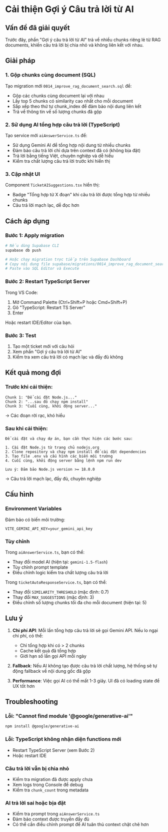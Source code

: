 # Cải thiện Gợi ý Câu trả lời từ AI

## Vấn đề đã giải quyết

Trước đây, phần "Gợi ý câu trả lời từ AI" trả về nhiều chunks riêng lẻ từ RAG documents, khiến câu trả lời bị chia nhỏ và không liên kết với nhau.

## Giải pháp

### 1. Gộp chunks cùng document (SQL)

Tạo migration mới `0014_improve_rag_document_search.sql` để:

- Gộp các chunks cùng document lại với nhau
- Lấy top 5 chunks có similarity cao nhất cho mỗi document
- Sắp xếp theo thứ tự chunk_index để đảm bảo nội dung liên kết
- Trả về thông tin về số lượng chunks đã gộp

### 2. Sử dụng AI tổng hợp câu trả lời (TypeScript)

Tạo service mới `aiAnswerService.ts` để:

- Sử dụng Gemini AI để tổng hợp nội dung từ nhiều chunks
- Đảm bảo câu trả lời chỉ dựa trên context đã có (không bịa đặt)
- Trả lời bằng tiếng Việt, chuyên nghiệp và dễ hiểu
- Kiểm tra chất lượng câu trả lời trước khi hiển thị

### 3. Cập nhật UI

Component `TicketAISuggestions.tsx` hiển thị:

- Badge "Tổng hợp từ X đoạn" khi câu trả lời được tổng hợp từ nhiều chunks
- Câu trả lời mạch lạc, dễ đọc hơn

## Cách áp dụng

### Bước 1: Apply migration

```bash
# Nếu dùng Supabase CLI
supabase db push

# Hoặc chạy migration trực tiếp trên Supabase Dashboard
# Copy nội dung file supabase/migrations/0014_improve_rag_document_search.sql
# Paste vào SQL Editor và Execute
```

### Bước 2: Restart TypeScript Server

Trong VS Code:

1. Mở Command Palette (Ctrl+Shift+P hoặc Cmd+Shift+P)
2. Gõ "TypeScript: Restart TS Server"
3. Enter

Hoặc restart IDE/Editor của bạn.

### Bước 3: Test

1. Tạo một ticket mới với câu hỏi
2. Xem phần "Gợi ý câu trả lời từ AI"
3. Kiểm tra xem câu trả lời có mạch lạc và đầy đủ không

## Kết quả mong đợi

### Trước khi cải thiện:

```
Chunk 1: "Để cài đặt Node.js..."
Chunk 2: "...sau đó chạy npm install"
Chunk 3: "Cuối cùng, khởi động server..."
```

→ Các đoạn rời rạc, khó hiểu

### Sau khi cải thiện:

```
Để cài đặt và chạy dự án, bạn cần thực hiện các bước sau:

1. Cài đặt Node.js từ trang chủ nodejs.org
2. Clone repository và chạy npm install để cài đặt dependencies
3. Tạo file .env và cấu hình các biến môi trường
4. Cuối cùng, khởi động server bằng lệnh npm run dev

Lưu ý: Đảm bảo Node.js version >= 18.0.0
```

→ Câu trả lời mạch lạc, đầy đủ, chuyên nghiệp

## Cấu hình

### Environment Variables

Đảm bảo có biến môi trường:

```env
VITE_GEMINI_API_KEY=your_gemini_api_key
```

### Tùy chỉnh

Trong `aiAnswerService.ts`, bạn có thể:

- Thay đổi model AI (hiện tại: `gemini-1.5-flash`)
- Tùy chỉnh prompt template
- Điều chỉnh logic kiểm tra chất lượng câu trả lời

Trong `ticketAutoResponseService.ts`, bạn có thể:

- Thay đổi `SIMILARITY_THRESHOLD` (mặc định: 0.7)
- Thay đổi `MAX_SUGGESTIONS` (mặc định: 3)
- Điều chỉnh số lượng chunks tối đa cho mỗi document (hiện tại: 5)

## Lưu ý

1. **Chi phí API**: Mỗi lần tổng hợp câu trả lời sẽ gọi Gemini API. Nếu lo ngại chi phí, có thể:

   - Chỉ tổng hợp khi có > 2 chunks
   - Cache kết quả đã tổng hợp
   - Giới hạn số lần gọi API mỗi ngày

2. **Fallback**: Nếu AI không tạo được câu trả lời chất lượng, hệ thống sẽ tự động fallback về nội dung gốc đã gộp

3. **Performance**: Việc gọi AI có thể mất 1-3 giây. UI đã có loading state để UX tốt hơn

## Troubleshooting

### Lỗi: "Cannot find module '@google/generative-ai'"

```bash
npm install @google/generative-ai
```

### Lỗi: TypeScript không nhận diện functions mới

- Restart TypeScript Server (xem Bước 2)
- Hoặc restart IDE

### Câu trả lời vẫn bị chia nhỏ

- Kiểm tra migration đã được apply chưa
- Xem logs trong Console để debug
- Kiểm tra `chunk_count` trong metadata

### AI trả lời sai hoặc bịa đặt

- Kiểm tra prompt trong `aiAnswerService.ts`
- Đảm bảo context được truyền đầy đủ
- Có thể cần điều chỉnh prompt để AI tuân thủ context chặt chẽ hơn
